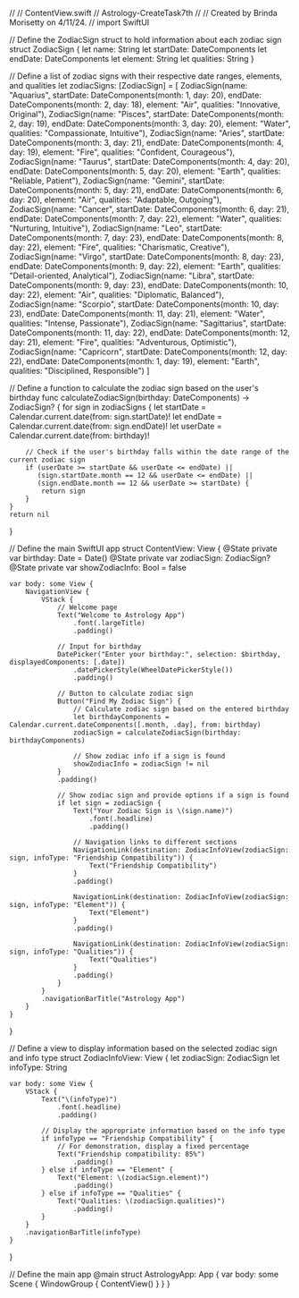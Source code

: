 //
//  ContentView.swift
//  Astrology-CreateTask7th
//
//  Created by Brinda Morisetty on 4/11/24.
//
import SwiftUI

// Define the ZodiacSign struct to hold information about each zodiac sign
struct ZodiacSign {
    let name: String
    let startDate: DateComponents
    let endDate: DateComponents
    let element: String
    let qualities: String
}

// Define a list of zodiac signs with their respective date ranges, elements, and qualities
let zodiacSigns: [ZodiacSign] = [
    ZodiacSign(name: "Aquarius", startDate: DateComponents(month: 1, day: 20), endDate: DateComponents(month: 2, day: 18), element: "Air", qualities: "Innovative, Original"),
    ZodiacSign(name: "Pisces", startDate: DateComponents(month: 2, day: 19), endDate: DateComponents(month: 3, day: 20), element: "Water", qualities: "Compassionate, Intuitive"),
    ZodiacSign(name: "Aries", startDate: DateComponents(month: 3, day: 21), endDate: DateComponents(month: 4, day: 19), element: "Fire", qualities: "Confident, Courageous"),
    ZodiacSign(name: "Taurus", startDate: DateComponents(month: 4, day: 20), endDate: DateComponents(month: 5, day: 20), element: "Earth", qualities: "Reliable, Patient"),
    ZodiacSign(name: "Gemini", startDate: DateComponents(month: 5, day: 21), endDate: DateComponents(month: 6, day: 20), element: "Air", qualities: "Adaptable, Outgoing"),
    ZodiacSign(name: "Cancer", startDate: DateComponents(month: 6, day: 21), endDate: DateComponents(month: 7, day: 22), element: "Water", qualities: "Nurturing, Intuitive"),
    ZodiacSign(name: "Leo", startDate: DateComponents(month: 7, day: 23), endDate: DateComponents(month: 8, day: 22), element: "Fire", qualities: "Charismatic, Creative"),
    ZodiacSign(name: "Virgo", startDate: DateComponents(month: 8, day: 23), endDate: DateComponents(month: 9, day: 22), element: "Earth", qualities: "Detail-oriented, Analytical"),
    ZodiacSign(name: "Libra", startDate: DateComponents(month: 9, day: 23), endDate: DateComponents(month: 10, day: 22), element: "Air", qualities: "Diplomatic, Balanced"),
    ZodiacSign(name: "Scorpio", startDate: DateComponents(month: 10, day: 23), endDate: DateComponents(month: 11, day: 21), element: "Water", qualities: "Intense, Passionate"),
    ZodiacSign(name: "Sagittarius", startDate: DateComponents(month: 11, day: 22), endDate: DateComponents(month: 12, day: 21), element: "Fire", qualities: "Adventurous, Optimistic"),
    ZodiacSign(name: "Capricorn", startDate: DateComponents(month: 12, day: 22), endDate: DateComponents(month: 1, day: 19), element: "Earth", qualities: "Disciplined, Responsible")
]

// Define a function to calculate the zodiac sign based on the user's birthday
func calculateZodiacSign(birthday: DateComponents) -> ZodiacSign? {
    for sign in zodiacSigns {
        let startDate = Calendar.current.date(from: sign.startDate)!
        let endDate = Calendar.current.date(from: sign.endDate)!
        let userDate = Calendar.current.date(from: birthday)!
        
        // Check if the user's birthday falls within the date range of the current zodiac sign
        if (userDate >= startDate && userDate <= endDate) ||
           (sign.startDate.month == 12 && userDate <= endDate) ||
           (sign.endDate.month == 12 && userDate >= startDate) {
            return sign
        }
    }
    return nil
}

// Define the main SwiftUI app
struct ContentView: View {
    @State private var birthday: Date = Date()
    @State private var zodiacSign: ZodiacSign?
    @State private var showZodiacInfo: Bool = false
    
    var body: some View {
        NavigationView {
            VStack {
                // Welcome page
                Text("Welcome to Astrology App")
                    .font(.largeTitle)
                    .padding()
                
                // Input for birthday
                DatePicker("Enter your birthday:", selection: $birthday, displayedComponents: [.date])
                    .datePickerStyle(WheelDatePickerStyle())
                    .padding()
                
                // Button to calculate zodiac sign
                Button("Find My Zodiac Sign") {
                    // Calculate zodiac sign based on the entered birthday
                    let birthdayComponents = Calendar.current.dateComponents([.month, .day], from: birthday)
                    zodiacSign = calculateZodiacSign(birthday: birthdayComponents)
                    
                    // Show zodiac info if a sign is found
                    showZodiacInfo = zodiacSign != nil
                }
                .padding()
                
                // Show zodiac sign and provide options if a sign is found
                if let sign = zodiacSign {
                    Text("Your Zodiac Sign is \(sign.name)")
                        .font(.headline)
                        .padding()
                    
                    // Navigation links to different sections
                    NavigationLink(destination: ZodiacInfoView(zodiacSign: sign, infoType: "Friendship Compatibility")) {
                        Text("Friendship Compatibility")
                    }
                    .padding()
                    
                    NavigationLink(destination: ZodiacInfoView(zodiacSign: sign, infoType: "Element")) {
                        Text("Element")
                    }
                    .padding()
                    
                    NavigationLink(destination: ZodiacInfoView(zodiacSign: sign, infoType: "Qualities")) {
                        Text("Qualities")
                    }
                    .padding()
                }
            }
            .navigationBarTitle("Astrology App")
        }
    }
}

// Define a view to display information based on the selected zodiac sign and info type
struct ZodiacInfoView: View {
    let zodiacSign: ZodiacSign
    let infoType: String
    
    var body: some View {
        VStack {
            Text("\(infoType)")
                .font(.headline)
                .padding()
            
            // Display the appropriate information based on the info type
            if infoType == "Friendship Compatibility" {
                // For demonstration, display a fixed percentage
                Text("Friendship compatibility: 85%")
                    .padding()
            } else if infoType == "Element" {
                Text("Element: \(zodiacSign.element)")
                    .padding()
            } else if infoType == "Qualities" {
                Text("Qualities: \(zodiacSign.qualities)")
                    .padding()
            }
        }
        .navigationBarTitle(infoType)
    }
}

// Define the main app
@main
struct AstrologyApp: App {
    var body: some Scene {
        WindowGroup {
            ContentView()
        }
    }
}
